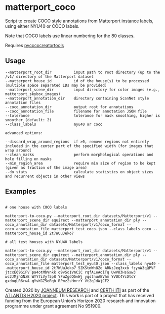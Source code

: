 # matterport_coco

Script to create COCO style annotations from Matterport instance labels, using either NYU40 or COCO labels.

Note that COCO labels use linear numbering for the 80 classes.

Requires [pycococreatortools](https://github.com/waspinator/pycococreator/tree/master/pycococreatortools)

## Usage

```
--matterport_root_dir          input path to root directory (up to the /v1/ directory of the Matterport dataset
--matterport_house_id          id of the house(s) to be processed (multiple space separated IDs may be provided)
--matterport_scene_dir         input directory for color images (e.g., matterport_skybox_images)
--matterport_annotation_dir    directory containing ScanNet style annotation files
--coco_annotation_dir          output root for annotations
--coco_annotation_file		   filename for annotation JSON file
--tolerance                    tolerance for mask smoothing, higher is smoother (default: 2)
--class_labels                 nyu40 or coco

advanced options:

--discard_wrap_around_regions  if >0, remove regions not entirely included in the center part of the specified width (for images that wrap around)
--clean_masks                  perform morphological operations and hole filling on masks
--min_region_area              require min size of region to be kept (given as fraction of the image area)
--do_stats                     calculate statistics on object sizes and recurrent objects in other views

```

## Examples

```

# one house with COCO labels

matterport-to-coco.py --matterport_root_dir datasets/Matterport/v1 --matterport_scene_dir equirect --matterport_annotation_dir ply --coco_annotation_dir datasets/Matterport/v1/coco_format --coco_annotation_file matterport_test_coco.json --class_labels coco --matterport_house_id 2t7WUuJeko7 
```

```
# all test houses with NYU40 labels

matterport-to-coco.py --matterport_root_dir datasets/Matterport/v1 --matterport_scene_dir equirect --matterport_annotation_dir ply --coco_annotation_dir datasets/Matterport/v1/coco_format --coco_annotation_file matterport_test_nyu40.json --class_labels nyu40 --matterport_house_id 2t7WUuJeko7 5ZKStnWn8Zo ARNzJeq3xxb fzynW3qQPVF jtcxE69GiFV pa4otMbVnkk q9vSo1VnCiC rqfALeAoiTq UwV83HsGsw3 wc2JMjhGNzB WYY7iVyf5p8 YFuZgdQ5vWj yqstnuAEVhm YVUC4YcDtcY gxdoqLR6rwA gYvKGZ5eRqb RPmz2sHmrrY Vt2qJdWjCF2
```


Created 2020 by [JOANNEUM RESEARCH](https://www.joanneum.at) and [CERTH ITI](https://www.iti.gr/iti/index.html) as part of the [ATLANTIS H2020 project](http://www.atlantis-ar.eu). This work is part of a project that has received funding from the European Union’s Horizon 2020 research and innovation programme under grant agreement No 951900.
